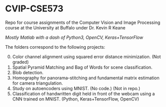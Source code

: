 # CVIP-CSE573

Repo for course assignments of the Computer Vision and Image Processing course at the University at Buffalo under Dr. Kevin R Keane

*Mostly Matlab with a dash of Python3, OpenCV, Keras+TensorFlow*

The folders correspond to the following projects:

0. Color channel alignment using squared error distance minimization. (Not graded)
1. Spatial Pyramid Matching and Bag of Words for scene classification.
2. Blob detection.
3. Homography for panorama-stitching and fundamental matrix estimation for camera triangulation.
4. Study on autoencoders using MNIST. (No code.) (Not in repo.)
5. Classification of handwritten digit held in front of the webcam using a CNN trained on MNIST. (Python, Keras+TensorFlow, OpenCV)
